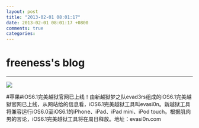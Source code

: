 ```yaml
---
layout: post
title: "2013-02-01 08:01:17"
date: 2013-02-01 08:01:17 +0800
comments: true
categories: 
---
```


# freeness's blog

----------

![](http://okqmqrbgo.bkt.clouddn.com/201302010801171.jpg)

>
\#苹果\#iOS6.1完美越狱官网已上线！由新越狱梦之队evad3rs组成的iOS6.1完美越狱官网已上线，从网站给的信息看，iOS6.1完美越狱工具叫evasi0n。新越狱工具将兼容运行iOS6.0至iOS6.1的iPhone、iPad、iPad mini、iPod touch。根据肌肉男的言论，iOS6.1完美越狱工具将在周日释放。地址：evasi0n.com